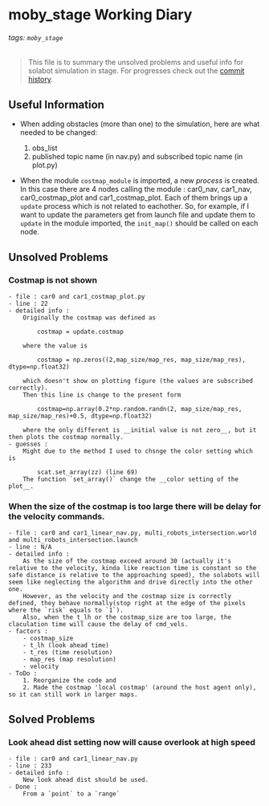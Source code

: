 moby_stage Working Diary
===

###### tags: `moby_stage`

> This file is to summary the unsolved problems and useful info for solabot simulation in stage. For progresses check out the [commit history][github_moby_stage].

[github_moby_stage]:https://github.com/mobydickhm1851/moby_stage

Useful Information
---

- When adding obstacles (more than one) to the simulation, here are what needed to be changed:
    1. obs_list 
    2. published topic name (in nav.py) and subscribed topic name (in plot.py)


- When the module `costmap_module` is imported, a new _process_ is created. In this case there are 4 nodes calling the module : car0_nav, car1_nav, car0_costmap_plot and car1_costmap_plot. Each of them brings up a `update` process which is not related to eachother. So, for example, if I want to update the parameters get from launch file and update them to `update` in the module imported, the `init_map()` should be called on each node.

Unsolved Problems
---


### __Costmap is not shown__ 
    - file : car0 and car1_costmap_plot.py
    - line : 22
    - detailed info : 
        Originally the costmap was defined as 
        
            costmap = update.costmap
               
        where the value is 
        
            costmap = np.zeros((2,map_size/map_res, map_size/map_res), dtype=np.float32) 
             
        which doesn't show on plotting figure (the values are subscribed correctly).
        Then this line is change to the present form
        
            costmap=np.array(0.2*np.random.randn(2, map_size/map_res, map_size/map_res)+0.5, dtype=np.float32)
            
        where the only different is __initial value is not zero__, but it then plots the costmap normally.
    - guesses : 
        Might due to the method I used to chsnge the color setting which is 
        
            scat.set_array(zz) (line 69) 
        The function `set_array()` change the __color setting of the plot__.


### When the __size of the costmap is too large__ there will be delay for the velocity commands.
    - file : car0 and car1_linear_nav.py, multi_robots_intersection.world and multi_robots_intersection.launch
    - line : N/A
    - detailed info :
        As the size of the costmap exceed around 30 (actually it's relative to the velocity, kinda like reaction time is constant so the safe distance is relative to the approaching speed), the solabots will seem like neglecting the algorithm and drive directly into the other one. 
        However, as the velocity and the costmap size is correctly defined, they behave normally(stop right at the edge of the pixels where the `risk` equals to `1`).
        Also, when the t_lh or the costmap_size are too large, the claculation time will cause the delay of cmd_vels.
    - factors :
        - costmap_size
        - t_lh (look ahead time)
        - t_res (time resolution)
        - map_res (map resolution)
        - velocity
    - ToDo : 
        1. Reorganize the code and
        2. Made the costmap 'local costmap' (around the host agent only), so it can still work in larger maps.   


Solved Problems
---
### Look ahead dist setting now will cause __overlook__ at high speed
    - file : car0 and car1_linear_nav.py
    - line : 233
    - detailed info : 
        New look ahead dist should be used. 
    - Done :
        From a `point` to a `range`



